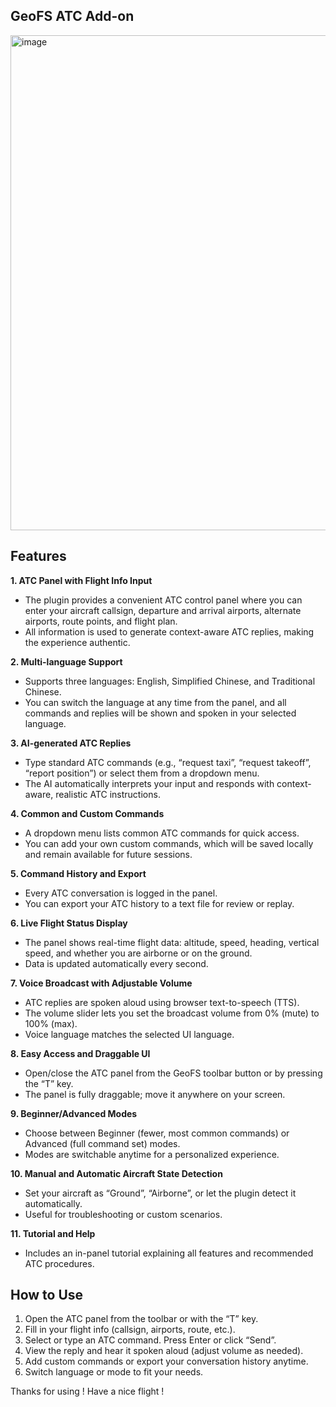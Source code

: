 ## GeoFS ATC Add-on 



<img width="717" height="792" alt="image" src="https://github.com/user-attachments/assets/bb7d7a33-9c75-4374-ad8f-d7632c6ba4b4" />




## Features

**1. ATC Panel with Flight Info Input**  
- The plugin provides a convenient ATC control panel where you can enter your aircraft callsign, departure and arrival airports, alternate airports, route points, and flight plan.
- All information is used to generate context-aware ATC replies, making the experience authentic.

**2. Multi-language Support**  
- Supports three languages: English, Simplified Chinese, and Traditional Chinese.
- You can switch the language at any time from the panel, and all commands and replies will be shown and spoken in your selected language.

**3. AI-generated ATC Replies**  
- Type standard ATC commands (e.g., “request taxi”, “request takeoff”, “report position”) or select them from a dropdown menu.
- The AI automatically interprets your input and responds with context-aware, realistic ATC instructions.

**4. Common and Custom Commands**  
- A dropdown menu lists common ATC commands for quick access.
- You can add your own custom commands, which will be saved locally and remain available for future sessions.

**5. Command History and Export**  
- Every ATC conversation is logged in the panel.
- You can export your ATC history to a text file for review or replay.

**6. Live Flight Status Display**  
- The panel shows real-time flight data: altitude, speed, heading, vertical speed, and whether you are airborne or on the ground.
- Data is updated automatically every second.

**7. Voice Broadcast with Adjustable Volume**  
- ATC replies are spoken aloud using browser text-to-speech (TTS).
- The volume slider lets you set the broadcast volume from 0% (mute) to 100% (max).
- Voice language matches the selected UI language.

**8. Easy Access and Draggable UI**  
- Open/close the ATC panel from the GeoFS toolbar button or by pressing the “T” key.
- The panel is fully draggable; move it anywhere on your screen.

**9. Beginner/Advanced Modes**  
- Choose between Beginner (fewer, most common commands) or Advanced (full command set) modes.
- Modes are switchable anytime for a personalized experience.

**10. Manual and Automatic Aircraft State Detection**  
- Set your aircraft as “Ground”, “Airborne”, or let the plugin detect it automatically.
- Useful for troubleshooting or custom scenarios.

**11. Tutorial and Help**  
- Includes an in-panel tutorial explaining all features and recommended ATC procedures.

## How to Use

1. Open the ATC panel from the toolbar or with the “T” key.
2. Fill in your flight info (callsign, airports, route, etc.).
3. Select or type an ATC command. Press Enter or click “Send”.
4. View the reply and hear it spoken aloud (adjust volume as needed).
5. Add custom commands or export your conversation history anytime.
6. Switch language or mode to fit your needs.



Thanks for using ! Have a nice flight !
